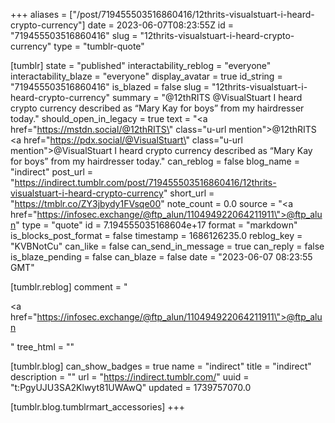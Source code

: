 +++
aliases = ["/post/719455503516860416/12thrits-visualstuart-i-heard-crypto-currency"]
date = 2023-06-07T08:23:55Z
id = "719455503516860416"
slug = "12thrits-visualstuart-i-heard-crypto-currency"
type = "tumblr-quote"

[tumblr]
state = "published"
interactability_reblog = "everyone"
interactability_blaze = "everyone"
display_avatar = true
id_string = "719455503516860416"
is_blazed = false
slug = "12thrits-visualstuart-i-heard-crypto-currency"
summary = "@12thRITS @VisualStuart I heard crypto currency described as “Mary Kay for boys” from my hairdresser today."
should_open_in_legacy = true
text = "<a href=\"https://mstdn.social/@12thRITS\" class=\"u-url mention\">@<span>12thRITS</span></a> <a href=\"https://pdx.social/@VisualStuart\" class=\"u-url mention\">@<span>VisualStuart</span></a> I heard crypto currency described as &ldquo;Mary Kay for boys&rdquo; from my hairdresser today."
can_reblog = false
blog_name = "indirect"
post_url = "https://indirect.tumblr.com/post/719455503516860416/12thrits-visualstuart-i-heard-crypto-currency"
short_url = "https://tmblr.co/ZY3jbydy1FVsqe00"
note_count = 0.0
source = "<a href=\"https://infosec.exchange/@ftp_alun/110494922064211911\">@ftp_alun</a>"
type = "quote"
id = 7.194555035168604e+17
format = "markdown"
is_blocks_post_format = false
timestamp = 1686126235.0
reblog_key = "KVBNotCu"
can_like = false
can_send_in_message = true
can_reply = false
is_blaze_pending = false
can_blaze = false
date = "2023-06-07 08:23:55 GMT"

[tumblr.reblog]
comment = "<p><a href=\"https://infosec.exchange/@ftp_alun/110494922064211911\">@ftp_alun</a></p>"
tree_html = ""

[tumblr.blog]
can_show_badges = true
name = "indirect"
title = "indirect"
description = ""
url = "https://indirect.tumblr.com/"
uuid = "t:PgyUJU3SA2Klwyt81UWAwQ"
updated = 1739757070.0

[tumblr.blog.tumblrmart_accessories]
+++
